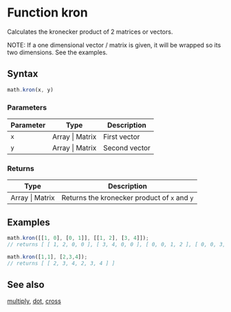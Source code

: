 <!-- Note: This file is automatically generated from source code comments. Changes made in this file will be overridden. -->

# Function kron

Calculates the kronecker product of 2 matrices or vectors.

NOTE: If a one dimensional vector / matrix is given, it will be
wrapped so its two dimensions.
See the examples.


## Syntax

```js
math.kron(x, y)
```

### Parameters

Parameter | Type | Description
--------- | ---- | -----------
`x` | Array &#124; Matrix | First vector
`y` | Array &#124; Matrix | Second vector

### Returns

Type | Description
---- | -----------
Array &#124; Matrix | Returns the kronecker product of `x` and `y`


## Examples

```js
math.kron([[1, 0], [0, 1]], [[1, 2], [3, 4]]);
// returns [ [ 1, 2, 0, 0 ], [ 3, 4, 0, 0 ], [ 0, 0, 1, 2 ], [ 0, 0, 3, 4 ] ]

math.kron([1,1], [2,3,4]);
// returns [ [ 2, 3, 4, 2, 3, 4 ] ]
```


## See also

[multiply](multiply.md),
[dot](dot.md),
[cross](cross.md)
